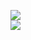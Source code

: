 [![](https://img.shields.io/badge/Made%20With-Github%20Spray-lightgrey.svg?style=for-the-badge&logo=github)](https://github.com/Annihil/github-spray#1686)  
[![](https://i.imgur.com/2DrTn0Z.gif)](https://github.com/Annihil/github-spray)